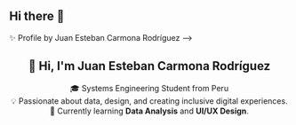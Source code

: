 ## Hi there 👋

<!--
**JuanEztevan/JuanEztevan** is a ✨ _special_ ✨ repository because its `README.md` (this file) appears on your GitHub profile.

Here are some ideas to get you started:

- 🔭 I’m currently working on ...
- 🌱 I’m currently learning ...
- 👯 I’m looking to collaborate on ...
- 🤔 I’m looking for help with ...
- 💬 Ask me about ...
- 📫 How to reach me: ...
- 😄 Pronouns: ...
- ⚡ Fun fact: ...
-->
✨ Profile by Juan Esteban Carmona Rodríguez --> <h2 align="center">👋 Hi, I'm Juan Esteban Carmona Rodríguez</h2> <p align="center"> 🎓 Systems Engineering Student from Peru<br> 💡 Passionate about data, design, and creating inclusive digital experiences.<br> 🧠 Currently learning <b>Data Analysis</b> and <b>UI/UX Design</b>. 
